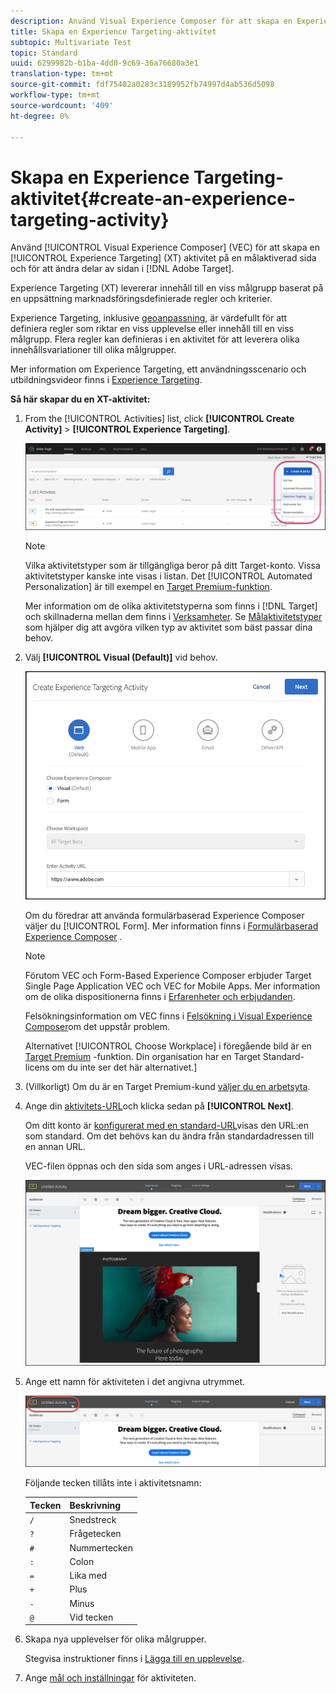 ```yaml
---
description: Använd Visual Experience Composer för att skapa en Experience Targeting-aktivitet (XT) på en målaktiverad sida och för att ändra delar av sidan i Adobe Target.
title: Skapa en Experience Targeting-aktivitet
subtopic: Multivariate Test
topic: Standard
uuid: 6299982b-b1ba-4dd0-9c69-36a76680a3e1
translation-type: tm+mt
source-git-commit: fdf75402a0283c3189952fb74997d4ab536d5098
workflow-type: tm+mt
source-wordcount: '409'
ht-degree: 0%

---
```



# Skapa en Experience Targeting-aktivitet{#create-an-experience-targeting-activity}

Använd [!UICONTROL Visual Experience Composer] (VEC) för att skapa en [!UICONTROL Experience Targeting] (XT) aktivitet på en målaktiverad sida och för att ändra delar av sidan i [!DNL Adobe Target].

Experience Targeting (XT) levererar innehåll till en viss målgrupp baserat på en uppsättning marknadsföringsdefinierade regler och kriterier.

Experience Targeting, inklusive [geoanpassning](/help/c-target/c-audiences/c-target-rules/geo.md), är värdefullt för att definiera regler som riktar en viss upplevelse eller innehåll till en viss målgrupp. Flera regler kan definieras i en aktivitet för att leverera olika innehållsvariationer till olika målgrupper.

Mer information om Experience Targeting, ett användningsscenario och utbildningsvideor finns i [Experience Targeting](/help/c-activities/t-experience-target/experience-target.md).

**Så här skapar du en XT-aktivitet:**

1. From the [!UICONTROL Activities] list, click **[!UICONTROL Create Activity]** > **[!UICONTROL Experience Targeting]**.

   ![Skapa aktivitet > Experience Targeting](/help/c-activities/t-experience-target/t-xt-create/assets/xt_select-1.png)

   >[!NOTE]
   >
   >Vilka aktivitetstyper som är tillgängliga beror på ditt Target-konto. Vissa aktivitetstyper kanske inte visas i listan. Det [!UICONTROL Automated Personalization] är till exempel en [Target Premium-funktion](/help/c-intro/intro.md#premium).
   >
   >Mer information om de olika aktivitetstyperna som finns i [!DNL Target] och skillnaderna mellan dem finns i [Verksamheter](../../../c-activities/activities.md#concept_D317A95A1AB54674BA7AB65C7985BA03). Se [Målaktivitetstyper](/help/c-activities/target-activities-guide.md) som hjälper dig att avgöra vilken typ av aktivitet som bäst passar dina behov.

1. Välj **[!UICONTROL Visual (Default)]** vid behov.

   ![Dialogrutan Skapa aktivitet för mål för upplevelse](/help/c-activities/t-experience-target/t-xt-create/assets/form_url-new.png)

   Om du föredrar att använda formulärbaserad Experience Composer väljer du [!UICONTROL Form]. Mer information finns i [Formulärbaserad Experience Composer](/help/c-experiences/form-experience-composer.md) .

   >[!NOTE]
   >
   >Förutom VEC och Form-Based Experience Composer erbjuder Target Single Page Application VEC och VEC for Mobile Apps. Mer information om de olika dispositionerna finns i [Erfarenheter och erbjudanden](/help/c-experiences/experiences.md).
   >
   >Felsökningsinformation om VEC finns i [Felsökning i Visual Experience Composer](/help/c-experiences/c-visual-experience-composer/r-troubleshoot-composer/troubleshoot-composer.md)om det uppstår problem.
   >
   >Alternativet [!UICONTROL Choose Workplace] i föregående bild är en [Target Premium](/help/c-intro/intro.md) -funktion. Din organisation har en Target Standard-licens om du inte ser det här alternativet.]

1. (Villkorligt) Om du är en Target Premium-kund [väljer du en arbetsyta](/help/administrating-target/c-user-management/property-channel/property-channel.md).

1. Ange din [aktivitets-URL](../../../c-activities/t-experience-target/t-xt-create/xt-activity-url.md#concept_D28549AAA0A14E3BB5F05F32BE8ABC90)och klicka sedan på **[!UICONTROL Next]**.

   Om ditt konto är [konfigurerat med en standard-URL](/help/administrating-target/visual-experience-composer-set-up.md)visas den URL:en som standard. Om det behövs kan du ändra från standardadressen till en annan URL.

   VEC-filen öppnas och den sida som anges i URL-adressen visas.

   ![Upplevelseanpassad aktivitet inom VEC](/help/c-activities/t-experience-target/t-xt-create/assets/xt-in-vec.png)

1. Ange ett namn för aktiviteten i det angivna utrymmet.

   ![Namnfält](/help/c-activities/t-experience-target/t-xt-create/assets/xt_name-new.png)

   Följande tecken tillåts inte i aktivitetsnamn:

   | Tecken | Beskrivning |
   |--- |--- |
   | `/` | Snedstreck |
   | `?` | Frågetecken |
   | `#` | Nummertecken |
   | `:` | Colon |
   | `=` | Lika med |
   | `+` | Plus |
   | `-` | Minus |
   | `@` | Vid tecken |

1. Skapa nya upplevelser för olika målgrupper.

   Stegvisa instruktioner finns i [Lägga till en upplevelse](/help/c-activities/t-experience-target/t-xt-create/xt-add-experience.md).

1. Ange [mål och inställningar](../../../c-activities/t-experience-target/t-xt-create/xt-goals-and-settings.md#reference_B25389FD6F3A4989801E740364B089CC) för aktiviteten.